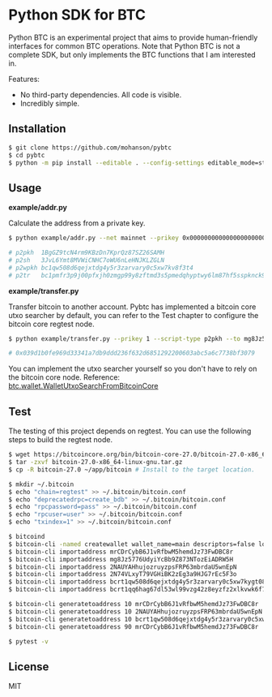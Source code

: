 # Python SDK for BTC

Python BTC is an experimental project that aims to provide human-friendly interfaces for common BTC operations. Note that Python BTC is not a complete SDK, but only implements the BTC functions that I am interested in.

Features:

- No third-party dependencies. All code is visible.
- Incredibly simple.

## Installation

```sh
$ git clone https://github.com/mohanson/pybtc
$ cd pybtc
$ python -m pip install --editable . --config-settings editable_mode=strict
```

## Usage

**example/addr.py**

Calculate the address from a private key.

```sh
$ python example/addr.py --net mainnet --prikey 0x0000000000000000000000000000000000000000000000000000000000000001

# p2pkh  1BgGZ9tcN4rm9KBzDn7KprQz87SZ26SAMH
# p2sh   3JvL6Ymt8MVWiCNHC7oWU6nLeHNJKLZGLN
# p2wpkh bc1qw508d6qejxtdg4y5r3zarvary0c5xw7kv8f3t4
# p2tr   bc1pmfr3p9j00pfxjh0zmgp99y8zftmd3s5pmedqhyptwy6lm87hf5sspknck9
```

**example/transfer.py**

Transfer bitcoin to another account. Pybtc has implemented a bitcoin core utxo searcher by default, you can refer to the Test chapter to configure the bitcoin core regtest node.

```sh
$ python example/transfer.py --prikey 1 --script-type p2pkh --to mg8Jz5776UdyiYcBb9Z873NTozEiADRW5H --value 0.1

# 0x039d1b0fe969d33341a7db9ddd236f632d6851292200603abc5a6c7738bf3079
```

You can implement the utxo searcher yourself so you don't have to rely on the bitcoin core node. Reference: [btc.wallet.WalletUtxoSearchFromBitcoinCore](btc/wallet.py)

## Test

The testing of this project depends on regtest. You can use the following steps to build the regtest node.

```sh
$ wget https://bitcoincore.org/bin/bitcoin-core-27.0/bitcoin-27.0-x86_64-linux-gnu.tar.gz
$ tar -zxvf bitcoin-27.0-x86_64-linux-gnu.tar.gz
$ cp -R bitcoin-27.0 ~/app/bitcoin # Install to the target location.

$ mkdir ~/.bitcoin
$ echo "chain=regtest" >> ~/.bitcoin/bitcoin.conf
$ echo "deprecatedrpc=create_bdb" >> ~/.bitcoin/bitcoin.conf
$ echo "rpcpassword=pass" >> ~/.bitcoin/bitcoin.conf
$ echo "rpcuser=user" >> ~/.bitcoin/bitcoin.conf
$ echo "txindex=1" >> ~/.bitcoin/bitcoin.conf

$ bitcoind
$ bitcoin-cli -named createwallet wallet_name=main descriptors=false load_on_startup=true
$ bitcoin-cli importaddress mrCDrCybB6J1vRfbwM5hemdJz73FwDBC8r
$ bitcoin-cli importaddress mg8Jz5776UdyiYcBb9Z873NTozEiADRW5H
$ bitcoin-cli importaddress 2NAUYAHhujozruyzpsFRP63mbrdaU5wnEpN
$ bitcoin-cli importaddress 2N74VLxyT79VGHiBK2zEg3a9HJG7rEc5F3o
$ bitcoin-cli importaddress bcrt1qw508d6qejxtdg4y5r3zarvary0c5xw7kygt080
$ bitcoin-cli importaddress bcrt1qq6hag67dl53wl99vzg42z8eyzfz2xlkvwk6f7m

$ bitcoin-cli generatetoaddress 10 mrCDrCybB6J1vRfbwM5hemdJz73FwDBC8r
$ bitcoin-cli generatetoaddress 10 2NAUYAHhujozruyzpsFRP63mbrdaU5wnEpN
$ bitcoin-cli generatetoaddress 10 bcrt1qw508d6qejxtdg4y5r3zarvary0c5xw7kygt080
$ bitcoin-cli generatetoaddress 90 mrCDrCybB6J1vRfbwM5hemdJz73FwDBC8r

$ pytest -v
```

## License

MIT
